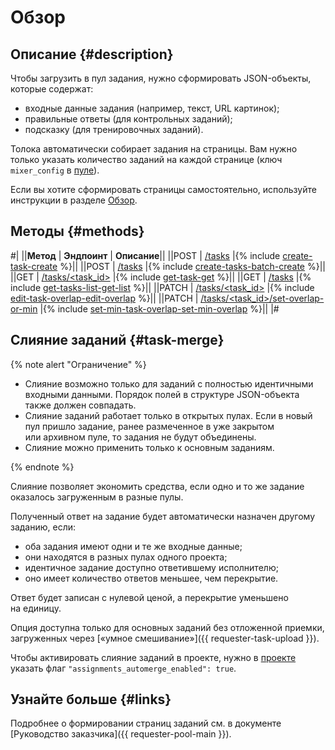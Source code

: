 # Обзор

## Описание {#description}

Чтобы загрузить в пул задания, нужно сформировать JSON-объекты, которые содержат:

- входные данные задания (например, текст, URL картинок);
- правильные ответы (для контрольных заданий);
- подсказку (для тренировочных заданий).

Толока автоматически собирает задания на страницы. Вам нужно только указать количество заданий на каждой странице (ключ `mixer_config` в [пуле](pool.md)).

Если вы хотите сформировать страницы самостоятельно, используйте инструкции в разделе [Обзор](task-suite.md).

## Методы {#methods}

#|
||**Метод** | **Эндпоинт** | **Описание**||
||POST | [/tasks](create-task.md) |{% include [create-task-create](../_includes/concepts/create-task/id-create-task/create.md) %}||
||POST | [/tasks](create-task.md) |{% include [create-tasks-batch-create](../_includes/concepts/create-tasks-batch/id-create-tasks-batch/create.md) %}||
||GET | [/tasks/<task_id>](get-task.md) |{% include [get-task-get](../_includes/concepts/get-task/id-get-task/get.md) %}||
||GET | [/tasks](get-tasks-list.md) |{% include [get-tasks-list-get-list](../_includes/concepts/get-tasks-list/id-get-tasks-list/get-list.md) %}||
||PATCH | [/tasks/<task_id>](edit-task-overlap.md) |{% include [edit-task-overlap-edit-overlap](../_includes/concepts/edit-task-overlap/id-edit-task-overlap/edit-overlap.md) %}||
||PATCH | [/tasks/<task_id>/set-overlap-or-min](set-min-task-overlap.md) |{% include [set-min-task-overlap-set-min-overlap](../_includes/concepts/set-min-task-overlap/id-set-min-task-overlap/set-min-overlap.md) %}||
|#

## Слияние заданий {#task-merge}

{% note alert "Ограничение" %}

- Слияние возможно только для заданий с полностью идентичными входными данными. Порядок полей в структуре JSON-объекта также должен совпадать.
- Слияние заданий работает только в открытых пулах. Если в новый пул пришло задание, ранее размеченное в уже закрытом или архивном пуле, то задания не будут объединены.
- Слияние можно применить только к основным заданиям.

{% endnote %}

Слияние позволяет экономить средства, если одно и то же задание оказалось загруженным в разные пулы.

Полученный ответ на задание будет автоматически назначен другому заданию, если:

- оба задания имеют одни и те же входные данные;
- они находятся в разных пулах одного проекта;
- идентичное задание доступно ответившему исполнителю;
- оно имеет количество ответов меньшее, чем перекрытие.

Ответ будет записан с нулевой ценой, а перекрытие уменьшено на единицу.

Опция доступна только для основных заданий без отложенной приемки, загруженных через [«умное смешивание»]({{ requester-task-upload }}).

Чтобы активировать слияние заданий в проекте, нужно в [проекте](project.md) указать флаг `"assignments_automerge_enabled": true`.

## Узнайте больше {#links}

 Подробнее о формировании страниц заданий см. в документе [Руководство заказчика]({{ requester-pool-main }}).